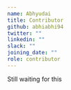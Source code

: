 ```yaml
---
name: Abhyudai
title: Contributor
github: abhiabhi94
twitter: ""
linkedin: ""
slack: ""
joining_date: ""
role: contributor
---
```


Still waiting for this
